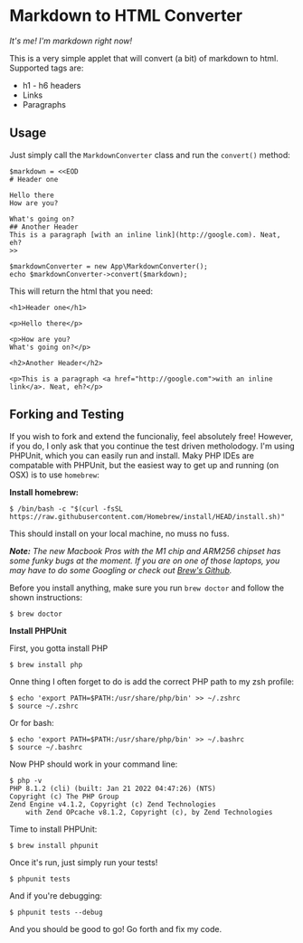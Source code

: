 
# Markdown to HTML Converter

*It's me! I'm markdown right now!* 

This is a very simple applet that will convert (a bit) of markdown to html. 
Supported tags are: 

* h1 - h6 headers
* Links
* Paragraphs

## Usage

Just simply call the `MarkdownConverter` class and run the `convert()` method:

```
$markdown = <<EOD
# Header one

Hello there
How are you?

What's going on?
## Another Header
This is a paragraph [with an inline link](http://google.com). Neat, eh?
>>

$markdownConverter = new App\MarkdownConverter();
echo $markdownConverter->convert($markdown);
```

This will return the html that you need:

```
<h1>Header one</h1>

<p>Hello there</p>

<p>How are you?
What's going on?</p>

<h2>Another Header</h2>

<p>This is a paragraph <a href="http://google.com">with an inline link</a>. Neat, eh?</p>

```

## Forking and Testing

If you wish to fork and extend the funcionaliy, feel absolutely free! However, if you do, I only ask that
you continue the test driven metholodogy. I'm using PHPUnit, which you can easily run and install. Maky PHP IDEs
are compatable with PHPUnit, but the easiest way to get up and running (on OSX) is to use `homebrew`:

**Install homebrew:**

`$ /bin/bash -c "$(curl -fsSL https://raw.githubusercontent.com/Homebrew/install/HEAD/install.sh)"`

This should install on your local machine, no muss no fuss. 

***Note:** The new Macbook Pros with the M1 chip and ARM256 chipset has some funky bugs at the moment. If you are on one of those laptops, you may have to do some Googling or check out [Brew's Github](https://github.com/Homebrew/brew).*

Before you install anything, make sure you run `brew doctor` and follow the shown instructions:

`$ brew doctor`

**Install PHPUnit**

First, you gotta install PHP

`$ brew install php`

Onne thing I often forget to do is add the correct PHP path to my zsh profile:

```
$ echo 'export PATH=$PATH:/usr/share/php/bin' >> ~/.zshrc
$ source ~/.zshrc
```

Or for bash:

```
$ echo 'export PATH=$PATH:/usr/share/php/bin' >> ~/.bashrc
$ source ~/.bashrc
```

Now PHP should work in your command line:

```
$ php -v
PHP 8.1.2 (cli) (built: Jan 21 2022 04:47:26) (NTS)
Copyright (c) The PHP Group
Zend Engine v4.1.2, Copyright (c) Zend Technologies
    with Zend OPcache v8.1.2, Copyright (c), by Zend Technologies
```

Time to install PHPUnit:

`$ brew install phpunit`

Once it's run, just simply run your tests!

`$ phpunit tests`

And if you're debugging:

`$ phpunit tests --debug`

And you should be good to go! Go forth and fix my code.